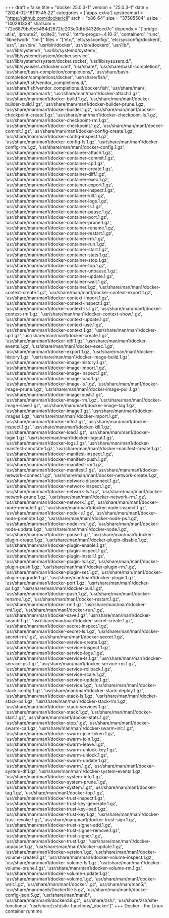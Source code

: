 +++
draft = false
title = "docker 25.0.3-1"
version = "25.0.3-1"
date = "2024-02-18T19:45:22"
categories = ['apps-extra']
upstreamurl = "https://github.com/docker/cli"
arch = "x86_64"
size = "37505504"
usize = "140281338"
sha1sum = "72e6879be9c5484d2872fc203e0dfb34326ced7e"
depends = "['bridge-utils', 'iproute2', 'sqlite3', 'lvm2', 'btrfs-progs>=4.10-2', 'containerd', 'runc', 'libnetwork', 'tini']"
files = "['etc/', 'etc/sysconfig/', 'etc/sysconfig/dockerd', 'usr/', 'usr/bin/', 'usr/bin/docker', 'usr/bin/dockerd', 'usr/lib/', 'usr/lib/systemd/', 'usr/lib/systemd/system/', 'usr/lib/systemd/system/docker.service', 'usr/lib/systemd/system/docker.socket', 'usr/lib/sysusers.d/', 'usr/lib/sysusers.d/docker.conf', 'usr/share/', 'usr/share/bash-completion/', 'usr/share/bash-completion/completions/', 'usr/share/bash-completion/completions/docker', 'usr/share/fish/', 'usr/share/fish/vendor_completions.d/', 'usr/share/fish/vendor_completions.d/docker.fish', 'usr/share/man/', 'usr/share/man/man1/', 'usr/share/man/man1/docker-attach.1.gz', 'usr/share/man/man1/docker-build.1.gz', 'usr/share/man/man1/docker-builder-build.1.gz', 'usr/share/man/man1/docker-builder-prune.1.gz', 'usr/share/man/man1/docker-builder.1.gz', 'usr/share/man/man1/docker-checkpoint-create.1.gz', 'usr/share/man/man1/docker-checkpoint-ls.1.gz', 'usr/share/man/man1/docker-checkpoint-rm.1.gz', 'usr/share/man/man1/docker-checkpoint.1.gz', 'usr/share/man/man1/docker-commit.1.gz', 'usr/share/man/man1/docker-config-create.1.gz', 'usr/share/man/man1/docker-config-inspect.1.gz', 'usr/share/man/man1/docker-config-ls.1.gz', 'usr/share/man/man1/docker-config-rm.1.gz', 'usr/share/man/man1/docker-config.1.gz', 'usr/share/man/man1/docker-container-attach.1.gz', 'usr/share/man/man1/docker-container-commit.1.gz', 'usr/share/man/man1/docker-container-cp.1.gz', 'usr/share/man/man1/docker-container-create.1.gz', 'usr/share/man/man1/docker-container-diff.1.gz', 'usr/share/man/man1/docker-container-exec.1.gz', 'usr/share/man/man1/docker-container-export.1.gz', 'usr/share/man/man1/docker-container-inspect.1.gz', 'usr/share/man/man1/docker-container-kill.1.gz', 'usr/share/man/man1/docker-container-logs.1.gz', 'usr/share/man/man1/docker-container-ls.1.gz', 'usr/share/man/man1/docker-container-pause.1.gz', 'usr/share/man/man1/docker-container-port.1.gz', 'usr/share/man/man1/docker-container-prune.1.gz', 'usr/share/man/man1/docker-container-rename.1.gz', 'usr/share/man/man1/docker-container-restart.1.gz', 'usr/share/man/man1/docker-container-rm.1.gz', 'usr/share/man/man1/docker-container-run.1.gz', 'usr/share/man/man1/docker-container-start.1.gz', 'usr/share/man/man1/docker-container-stats.1.gz', 'usr/share/man/man1/docker-container-stop.1.gz', 'usr/share/man/man1/docker-container-top.1.gz', 'usr/share/man/man1/docker-container-unpause.1.gz', 'usr/share/man/man1/docker-container-update.1.gz', 'usr/share/man/man1/docker-container-wait.1.gz', 'usr/share/man/man1/docker-container.1.gz', 'usr/share/man/man1/docker-context-create.1.gz', 'usr/share/man/man1/docker-context-export.1.gz', 'usr/share/man/man1/docker-context-import.1.gz', 'usr/share/man/man1/docker-context-inspect.1.gz', 'usr/share/man/man1/docker-context-ls.1.gz', 'usr/share/man/man1/docker-context-rm.1.gz', 'usr/share/man/man1/docker-context-show.1.gz', 'usr/share/man/man1/docker-context-update.1.gz', 'usr/share/man/man1/docker-context-use.1.gz', 'usr/share/man/man1/docker-context.1.gz', 'usr/share/man/man1/docker-cp.1.gz', 'usr/share/man/man1/docker-create.1.gz', 'usr/share/man/man1/docker-diff.1.gz', 'usr/share/man/man1/docker-events.1.gz', 'usr/share/man/man1/docker-exec.1.gz', 'usr/share/man/man1/docker-export.1.gz', 'usr/share/man/man1/docker-history.1.gz', 'usr/share/man/man1/docker-image-build.1.gz', 'usr/share/man/man1/docker-image-history.1.gz', 'usr/share/man/man1/docker-image-import.1.gz', 'usr/share/man/man1/docker-image-inspect.1.gz', 'usr/share/man/man1/docker-image-load.1.gz', 'usr/share/man/man1/docker-image-ls.1.gz', 'usr/share/man/man1/docker-image-prune.1.gz', 'usr/share/man/man1/docker-image-pull.1.gz', 'usr/share/man/man1/docker-image-push.1.gz', 'usr/share/man/man1/docker-image-rm.1.gz', 'usr/share/man/man1/docker-image-save.1.gz', 'usr/share/man/man1/docker-image-tag.1.gz', 'usr/share/man/man1/docker-image.1.gz', 'usr/share/man/man1/docker-images.1.gz', 'usr/share/man/man1/docker-import.1.gz', 'usr/share/man/man1/docker-info.1.gz', 'usr/share/man/man1/docker-inspect.1.gz', 'usr/share/man/man1/docker-kill.1.gz', 'usr/share/man/man1/docker-load.1.gz', 'usr/share/man/man1/docker-login.1.gz', 'usr/share/man/man1/docker-logout.1.gz', 'usr/share/man/man1/docker-logs.1.gz', 'usr/share/man/man1/docker-manifest-annotate.1.gz', 'usr/share/man/man1/docker-manifest-create.1.gz', 'usr/share/man/man1/docker-manifest-inspect.1.gz', 'usr/share/man/man1/docker-manifest-push.1.gz', 'usr/share/man/man1/docker-manifest-rm.1.gz', 'usr/share/man/man1/docker-manifest.1.gz', 'usr/share/man/man1/docker-network-connect.1.gz', 'usr/share/man/man1/docker-network-create.1.gz', 'usr/share/man/man1/docker-network-disconnect.1.gz', 'usr/share/man/man1/docker-network-inspect.1.gz', 'usr/share/man/man1/docker-network-ls.1.gz', 'usr/share/man/man1/docker-network-prune.1.gz', 'usr/share/man/man1/docker-network-rm.1.gz', 'usr/share/man/man1/docker-network.1.gz', 'usr/share/man/man1/docker-node-demote.1.gz', 'usr/share/man/man1/docker-node-inspect.1.gz', 'usr/share/man/man1/docker-node-ls.1.gz', 'usr/share/man/man1/docker-node-promote.1.gz', 'usr/share/man/man1/docker-node-ps.1.gz', 'usr/share/man/man1/docker-node-rm.1.gz', 'usr/share/man/man1/docker-node-update.1.gz', 'usr/share/man/man1/docker-node.1.gz', 'usr/share/man/man1/docker-pause.1.gz', 'usr/share/man/man1/docker-plugin-create.1.gz', 'usr/share/man/man1/docker-plugin-disable.1.gz', 'usr/share/man/man1/docker-plugin-enable.1.gz', 'usr/share/man/man1/docker-plugin-inspect.1.gz', 'usr/share/man/man1/docker-plugin-install.1.gz', 'usr/share/man/man1/docker-plugin-ls.1.gz', 'usr/share/man/man1/docker-plugin-push.1.gz', 'usr/share/man/man1/docker-plugin-rm.1.gz', 'usr/share/man/man1/docker-plugin-set.1.gz', 'usr/share/man/man1/docker-plugin-upgrade.1.gz', 'usr/share/man/man1/docker-plugin.1.gz', 'usr/share/man/man1/docker-port.1.gz', 'usr/share/man/man1/docker-ps.1.gz', 'usr/share/man/man1/docker-pull.1.gz', 'usr/share/man/man1/docker-push.1.gz', 'usr/share/man/man1/docker-rename.1.gz', 'usr/share/man/man1/docker-restart.1.gz', 'usr/share/man/man1/docker-rm.1.gz', 'usr/share/man/man1/docker-rmi.1.gz', 'usr/share/man/man1/docker-run.1.gz', 'usr/share/man/man1/docker-save.1.gz', 'usr/share/man/man1/docker-search.1.gz', 'usr/share/man/man1/docker-secret-create.1.gz', 'usr/share/man/man1/docker-secret-inspect.1.gz', 'usr/share/man/man1/docker-secret-ls.1.gz', 'usr/share/man/man1/docker-secret-rm.1.gz', 'usr/share/man/man1/docker-secret.1.gz', 'usr/share/man/man1/docker-service-create.1.gz', 'usr/share/man/man1/docker-service-inspect.1.gz', 'usr/share/man/man1/docker-service-logs.1.gz', 'usr/share/man/man1/docker-service-ls.1.gz', 'usr/share/man/man1/docker-service-ps.1.gz', 'usr/share/man/man1/docker-service-rm.1.gz', 'usr/share/man/man1/docker-service-rollback.1.gz', 'usr/share/man/man1/docker-service-scale.1.gz', 'usr/share/man/man1/docker-service-update.1.gz', 'usr/share/man/man1/docker-service.1.gz', 'usr/share/man/man1/docker-stack-config.1.gz', 'usr/share/man/man1/docker-stack-deploy.1.gz', 'usr/share/man/man1/docker-stack-ls.1.gz', 'usr/share/man/man1/docker-stack-ps.1.gz', 'usr/share/man/man1/docker-stack-rm.1.gz', 'usr/share/man/man1/docker-stack-services.1.gz', 'usr/share/man/man1/docker-stack.1.gz', 'usr/share/man/man1/docker-start.1.gz', 'usr/share/man/man1/docker-stats.1.gz', 'usr/share/man/man1/docker-stop.1.gz', 'usr/share/man/man1/docker-swarm-ca.1.gz', 'usr/share/man/man1/docker-swarm-init.1.gz', 'usr/share/man/man1/docker-swarm-join-token.1.gz', 'usr/share/man/man1/docker-swarm-join.1.gz', 'usr/share/man/man1/docker-swarm-leave.1.gz', 'usr/share/man/man1/docker-swarm-unlock-key.1.gz', 'usr/share/man/man1/docker-swarm-unlock.1.gz', 'usr/share/man/man1/docker-swarm-update.1.gz', 'usr/share/man/man1/docker-swarm.1.gz', 'usr/share/man/man1/docker-system-df.1.gz', 'usr/share/man/man1/docker-system-events.1.gz', 'usr/share/man/man1/docker-system-info.1.gz', 'usr/share/man/man1/docker-system-prune.1.gz', 'usr/share/man/man1/docker-system.1.gz', 'usr/share/man/man1/docker-tag.1.gz', 'usr/share/man/man1/docker-top.1.gz', 'usr/share/man/man1/docker-trust-inspect.1.gz', 'usr/share/man/man1/docker-trust-key-generate.1.gz', 'usr/share/man/man1/docker-trust-key-load.1.gz', 'usr/share/man/man1/docker-trust-key.1.gz', 'usr/share/man/man1/docker-trust-revoke.1.gz', 'usr/share/man/man1/docker-trust-sign.1.gz', 'usr/share/man/man1/docker-trust-signer-add.1.gz', 'usr/share/man/man1/docker-trust-signer-remove.1.gz', 'usr/share/man/man1/docker-trust-signer.1.gz', 'usr/share/man/man1/docker-trust.1.gz', 'usr/share/man/man1/docker-unpause.1.gz', 'usr/share/man/man1/docker-update.1.gz', 'usr/share/man/man1/docker-version.1.gz', 'usr/share/man/man1/docker-volume-create.1.gz', 'usr/share/man/man1/docker-volume-inspect.1.gz', 'usr/share/man/man1/docker-volume-ls.1.gz', 'usr/share/man/man1/docker-volume-prune.1.gz', 'usr/share/man/man1/docker-volume-rm.1.gz', 'usr/share/man/man1/docker-volume-update.1.gz', 'usr/share/man/man1/docker-volume.1.gz', 'usr/share/man/man1/docker-wait.1.gz', 'usr/share/man/man1/docker.1.gz', 'usr/share/man/man5/', 'usr/share/man/man5/Dockerfile.5.gz', 'usr/share/man/man5/docker-config-json.5.gz', 'usr/share/man/man8/', 'usr/share/man/man8/dockerd.8.gz', 'usr/share/zsh/', 'usr/share/zsh/site-functions/', 'usr/share/zsh/site-functions/_docker']"
+++
Docker - the Linux container runtime